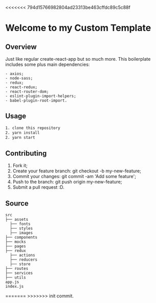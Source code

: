 <<<<<<< 794d15766982804ad23313be463cffdc89c5c88f
# Welcome to my Custom Template

## Overview

Just like regular create-react-app but so much more. This boilerplate includes some plus main dependencies:

```
- axios;
- node-sass;
- redux;
- react-redux;
- react-router-dom;
- eslint-plugin-import-helpers;
- babel-plugin-root-import.
```

## Usage

```bash
1. clone this repository
2. yarn install
2. yarn start
```

## Contributing

1. Fork it;
2. Create your feature branch: git checkout -b my-new-feature;
3. Commit your changes: git commit -am 'Add some feature';
4. Push to the branch: git push origin my-new-feature;
5. Submit a pull request :D.

## Source

<div>

    src
    ├── assets
      ├── fonts
      ├── styles
      ├── images
    ├── components
    ├── mocks
    ├── pages
    ├── redux
      ├── actions
      ├── reducers
      ├── store
    ├── routes
    ├── services
    ├── utils
    app.js
    index.js
</div>
=======
>>>>>>> init commit.
